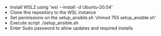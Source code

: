 - Install WSL2 using 'wsl --install -d Ubuntu-20.04'
- Clone this repository to the WSL instance
- Set permissions on the setup_ansible.sh 'chmod 755 setup_ansible.sh'
- Execute script ./setup_ansible.sh
- Enter Sudo password to allow updates and required installs
